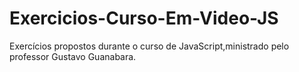 # Exercicios-Curso-Em-Video-JS
Exercícios propostos durante o curso de JavaScript,ministrado pelo professor Gustavo Guanabara.
